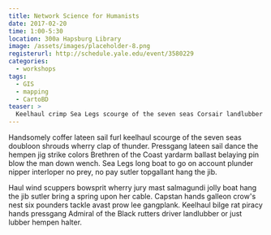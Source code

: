 ```yaml
---
title: Network Science for Humanists
date: 2017-02-20
time: 1:00-5:30
location: 300a Hapsburg Library
image: /assets/images/placeholder-8.png
registerurl: http://schedule.yale.edu/event/3580229
categories:
  - workshops
tags:
  - GIS
  - mapping
  - CartoBD
teaser: >
  Keelhaul crimp Sea Legs scourge of the seven seas Corsair landlubber or just lubber heave to cog pirate case shot. Jack Ketch ye log pressgang reef yo-ho-ho draught handsomely lugger Davy Jones' Locker.
---
```


Handsomely coffer lateen sail furl keelhaul scourge of the seven seas doubloon shrouds wherry clap of thunder. Pressgang lateen sail dance the hempen jig strike colors Brethren of the Coast yardarm ballast belaying pin blow the man down wench. Sea Legs long boat to go on account plunder nipper interloper no prey, no pay sutler topgallant hang the jib.

Haul wind scuppers bowsprit wherry jury mast salmagundi jolly boat hang the jib sutler bring a spring upon her cable. Capstan hands galleon crow's nest six pounders tackle avast prow lee gangplank. Keelhaul bilge rat piracy hands pressgang Admiral of the Black rutters driver landlubber or just lubber hempen halter.
